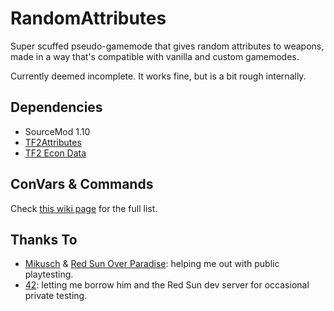 # RandomAttributes

Super scuffed pseudo-gamemode that gives random attributes to weapons, made in a way that's compatible with vanilla and custom gamemodes.

Currently deemed incomplete. It works fine, but is a bit rough internally.

## Dependencies
- SourceMod 1.10
- [TF2Attributes](https://forums.alliedmods.net/showthread.php?t=210221)
- [TF2 Econ Data](https://forums.alliedmods.net/showthread.php?t=315011)

## ConVars & Commands
Check [this wiki page](https://github.com/woisalreadytaken/RandomAttributes/wiki/ConVars-&-Commands) for the full list.

## Thanks To
* [Mikusch](https://github.com/Mikusch) & [Red Sun Over Paradise](https://redsun.tf): helping me out with public playtesting.
* [42](https://github.com/FortyTwoFortyTwo): letting me borrow him and the Red Sun dev server for occasional private testing.
